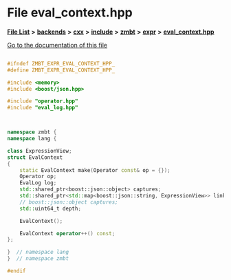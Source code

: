 

# File eval\_context.hpp

[**File List**](files.md) **>** [**backends**](dir_e0e3bad64fbfd08934d555b945409197.md) **>** [**cxx**](dir_2a0640ff8f8d193383b3226ce9e70e40.md) **>** [**include**](dir_33cabc3ab2bb40d6ea24a24cae2f30b8.md) **>** [**zmbt**](dir_2115e3e51895e4107b806d6d2319263e.md) **>** [**expr**](dir_5ca6873c4d246ae1a35f5fe5ff3edd5d.md) **>** [**eval\_context.hpp**](eval__context_8hpp.md)

[Go to the documentation of this file](eval__context_8hpp.md)


```C++

#ifndef ZMBT_EXPR_EVAL_CONTEXT_HPP_
#define ZMBT_EXPR_EVAL_CONTEXT_HPP_

#include <memory>
#include <boost/json.hpp>

#include "operator.hpp"
#include "eval_log.hpp"



namespace zmbt {
namespace lang {

class ExpressionView;
struct EvalContext
{
    static EvalContext make(Operator const& op = {});
    Operator op;
    EvalLog log;
    std::shared_ptr<boost::json::object> captures;
    std::shared_ptr<std::map<boost::json::string, ExpressionView>> links;
    // boost::json::object captures;
    std::uint64_t depth;

    EvalContext();

    EvalContext operator++() const;
};

}  // namespace lang
}  // namespace zmbt

#endif
```


